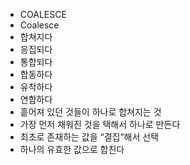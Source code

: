 - COALESCE
- Coalesce
- 합쳐지다
- 응집되다
- 통합되다
- 합동하다
- 유착하다
- 연합하다
- 흩어져 있던 것들이 하나로 합쳐지는 것
- 가장 먼저 채워진 것을 택해서 하나로 만든다
- 최초로 존재하는 값을 “결집”해서 선택
- 하나의 유효한 값으로 합친다
